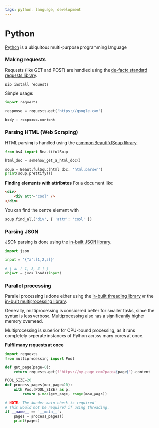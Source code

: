 ```yaml
---
tags: python, language, development
---
```


# Python

[Python](https://www.python.org/) is a ubiquitous multi-purpose programming language.

### Making requests

Requests (like GET and POST) are handled using the [de-facto standard requests library](https://pypi.org/project/requests/).

```shell
pip install requests
```

Simple usage:
```python
import requests

response = requests.get('https://google.com')

body = response.content
```

### Parsing HTML (Web Scraping)

HTML parsing is handled using the [common BeautifulSoup library](https://pypi.org/project/beautifulsoup4/).

```python
from bs4 import BeautifulSoup

html_doc = somehow_get_a_html_doc()

soup = BeautifulSoup(html_doc, 'html.parser')
print(soup.prettify())
```

**Finding elements with attributes**
For a document like:
```html
<div>
	<div attr='cool' />
</div>
```

You can find the centre element with:
```python
soup.find_all('div', { 'attr': 'cool' })
```

### Parsing JSON

JSON parsing is done using the [in-built JSON library](https://docs.python.org/3/library/json.html).

```python
import json

input = '{"a":[1,2,3]}'

# { a: [ 1, 2, 3 ] }
object = json.loads(input)
```

### Parallel processing

Parallel processing is done either using the [in-built threading library](https://docs.python.org/3/library/threading.html) or the [in-built multiprocessing library](https://docs.python.org/dev/library/multiprocessing.html).

Generally, multiprocessing is considered better for smaller tasks, since the syntax is less verbose. Multiprocessing also has a significantly higher memory overhead.

Multiprocessing is superior for CPU-bound processing, as it runs completely seperate instances of Python across many cores at once.

**Fulfil many requests at once**
```python
import requests
from multiprocessing import Pool

def get_page(page=0):
	return requests.get(f"https://my-page.com?page={page}").content

POOL_SIZE=20
def process_pages(max_page=20):
	with Pool(POOL_SIZE) as p:
		return p.map(get_page, range(max_page))

# NOTE: The dunder main check is required!
# This would not be required if using threading.
if __name__ == '__main__':
	pages = process_pages()
	print(pages)
```